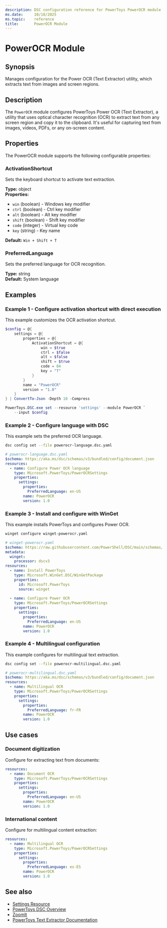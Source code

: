 ```yaml
---
description: DSC configuration reference for PowerToys PowerOCR module
ms.date:     10/18/2025
ms.topic:    reference
title:       PowerOCR Module
---
```


# PowerOCR Module

## Synopsis

Manages configuration for the Power OCR (Text Extractor) utility, which
extracts text from images and screen regions.

## Description

The `PowerOCR` module configures PowerToys Power OCR (Text Extractor), a
utility that uses optical character recognition (OCR) to extract text from
any screen region and copy it to the clipboard. It's useful for capturing
text from images, videos, PDFs, or any on-screen content.

## Properties

The PowerOCR module supports the following configurable properties:

### ActivationShortcut

Sets the keyboard shortcut to activate text extraction.

**Type:** object  
**Properties:**

- `win` (boolean) - Windows key modifier
- `ctrl` (boolean) - Ctrl key modifier
- `alt` (boolean) - Alt key modifier
- `shift` (boolean) - Shift key modifier
- `code` (integer) - Virtual key code
- `key` (string) - Key name

**Default:** `Win + Shift + T`

### PreferredLanguage

Sets the preferred language for OCR recognition.

**Type:** string  
**Default:** System language

## Examples

### Example 1 - Configure activation shortcut with direct execution

This example customizes the OCR activation shortcut.

```powershell
$config = @{
    settings = @{
        properties = @{
            ActivationShortcut = @{
                win = $true
                ctrl = $false
                alt = $false
                shift = $true
                code = 84
                key = "T"
            }
        }
        name = "PowerOCR"
        version = "1.0"
    }
} | ConvertTo-Json -Depth 10 -Compress

PowerToys.DSC.exe set --resource 'settings' --module PowerOCR `
    --input $config
```

### Example 2 - Configure language with DSC

This example sets the preferred OCR language.

```bash
dsc config set --file powerocr-language.dsc.yaml
```

```yaml
# powerocr-language.dsc.yaml
$schema: https://aka.ms/dsc/schemas/v3/bundled/config/document.json
resources:
  - name: Configure Power OCR language
    type: Microsoft.PowerToys/PowerOCRSettings
    properties:
      settings:
        properties:
          PreferredLanguage: en-US
        name: PowerOCR
        version: 1.0
```

### Example 3 - Install and configure with WinGet

This example installs PowerToys and configures Power OCR.

```bash
winget configure winget-powerocr.yaml
```

```yaml
# winget-powerocr.yaml
$schema: https://raw.githubusercontent.com/PowerShell/DSC/main/schemas/2023/08/config/document.json
metadata:
  winget:
    processor: dscv3
resources:
  - name: Install PowerToys
    type: Microsoft.WinGet.DSC/WinGetPackage
    properties:
      id: Microsoft.PowerToys
      source: winget
  
  - name: Configure Power OCR
    type: Microsoft.PowerToys/PowerOCRSettings
    properties:
      settings:
        properties:
          PreferredLanguage: en-US
        name: PowerOCR
        version: 1.0
```

### Example 4 - Multilingual configuration

This example configures for multilingual text extraction.

```bash
dsc config set --file powerocr-multilingual.dsc.yaml
```

```yaml
# powerocr-multilingual.dsc.yaml
$schema: https://aka.ms/dsc/schemas/v3/bundled/config/document.json
resources:
  - name: Multilingual OCR
    type: Microsoft.PowerToys/PowerOCRSettings
    properties:
      settings:
        properties:
          PreferredLanguage: fr-FR
        name: PowerOCR
        version: 1.0
```

## Use cases

### Document digitization

Configure for extracting text from documents:

```yaml
resources:
  - name: Document OCR
    type: Microsoft.PowerToys/PowerOCRSettings
    properties:
      settings:
        properties:
          PreferredLanguage: en-US
        name: PowerOCR
        version: 1.0
```

### International content

Configure for multilingual content extraction:

```yaml
resources:
  - name: Multilingual OCR
    type: Microsoft.PowerToys/PowerOCRSettings
    properties:
      settings:
        properties:
          PreferredLanguage: es-ES
        name: PowerOCR
        version: 1.0
```

## See also

- [Settings Resource][01]
- [PowerToys DSC Overview][02]
- [ZoomIt][03]
- [PowerToys Text Extractor Documentation][04]

<!-- Link reference definitions -->
[01]: ../settings-resource.md
[02]: ../overview.md
[03]: ./ZoomIt.md
[04]: https://learn.microsoft.com/windows/powertoys/text-extractor

